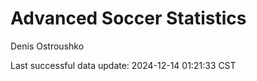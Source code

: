 # Advanced Soccer Statistics
Denis Ostroushko

<!-- gfm -->

Last successful data update: 2024-12-14 01:21:33 CST
